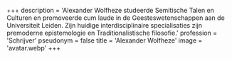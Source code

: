 +++
description = 'Alexander Wolfheze studeerde Semitische Talen en Culturen en promoveerde cum laude in de Geesteswetenschappen aan de Universiteit Leiden. Zijn huidige interdisciplinaire specialisaties zijn premoderne epistemologie en Traditionalistische filosofie.'
profession = 'Schrijver'
pseudonym = false
title = 'Alexander Wolfheze'
image = 'avatar.webp'
+++
